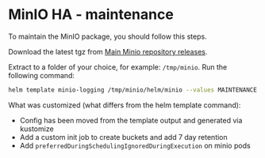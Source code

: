# MinIO HA - maintenance

To maintain the MinIO package, you should follow this steps.

Download the latest tgz from [Main Minio repository releases][github-releases].

Extract to a folder of your choice, for example: `/tmp/minio`.
Run the following command:

```bash
helm template minio-logging /tmp/minio/helm/minio --values MAINTENANCE.values.yaml -n logging > minio-built.yaml
```

What was customized (what differs from the helm template command):

- Config has been moved from the template output and generated via kustomize
- Add a custom init job to create buckets and add 7 day retention
- Add `preferredDuringSchedulingIgnoredDuringExecution` on minio pods

[github-releases]: https://github.com/minio/minio/releases